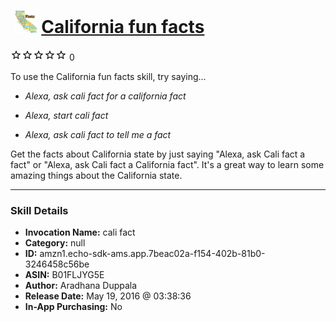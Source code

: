 # &nbsp;<img src="skill_icon" alt="California fun facts icon" width="36"> [California fun facts](http://alexa.amazon.com/#skills/amzn1.echo-sdk-ams.app.7beac02a-f154-402b-81b0-3246458c56be)
![0 stars](../../images/ic_star_border_black_18dp_1x.png)![0 stars](../../images/ic_star_border_black_18dp_1x.png)![0 stars](../../images/ic_star_border_black_18dp_1x.png)![0 stars](../../images/ic_star_border_black_18dp_1x.png)![0 stars](../../images/ic_star_border_black_18dp_1x.png) 0

To use the California fun facts skill, try saying...

* *Alexa, ask cali fact for a california fact*

* *Alexa, start cali fact*

* *Alexa, ask cali fact to tell me a fact*

Get the facts about California state by just saying "Alexa, ask Cali fact a fact" or "Alexa, ask Cali fact a California fact".
It's a great way to learn some amazing things about the California state.

***

### Skill Details

* **Invocation Name:** cali fact
* **Category:** null
* **ID:** amzn1.echo-sdk-ams.app.7beac02a-f154-402b-81b0-3246458c56be
* **ASIN:** B01FLJYG5E
* **Author:** Aradhana Duppala
* **Release Date:** May 19, 2016 @ 03:38:36
* **In-App Purchasing:** No
